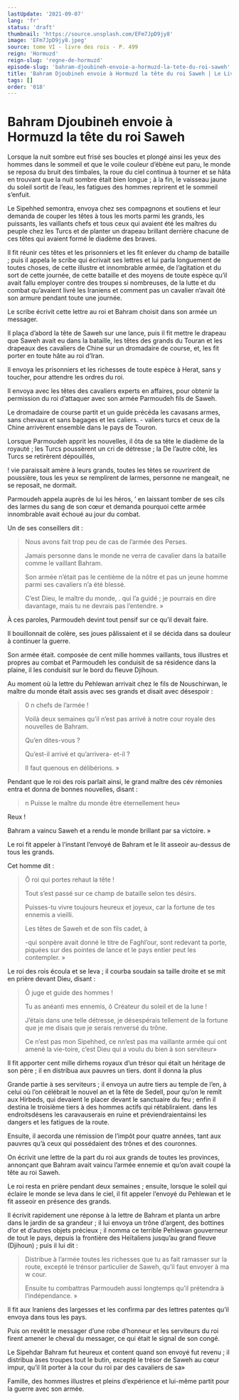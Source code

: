 ```yaml
---
lastUpdate: '2021-09-07'
lang: 'fr'
status: 'draft'
thumbnail: 'https://source.unsplash.com/EFm7JpD9jy8'
image: 'EFm7JpD9jy8.jpeg'
source: tome VI - livre des rois - P. 499
reign: 'Hormuzd'
reign-slug: 'regne-de-hormuzd'
episode-slug: 'bahram-djoubineh-envoie-a-hormuzd-la-tete-du-roi-saweh'
title: 'Bahram Djoubineh envoie à Hormuzd la tête du roi Saweh | Le Livre des Rois | Shâhnâmeh'
tags: []
order: '018'
---
```


<!-- LTeX: language=fr -->

# Bahram Djoubineh envoie à Hormuzd la tête du roi Saweh

Lorsque la nuit sombre eut frisé ses boucles et plongé ainsi les yeux des hommes dans le sommeil et que le voile couleur d’ébène eut paru, le monde se reposa du bruit des timbales, la roue du ciel continua à tourner et se hâta en trouvant que la nuit sombre était bien longue ; à la fin, le vaisseau jaune du soleil sortit de l’eau, les fatigues des hommes reprirent et le sommeil s’enfuit.

Le Sipehhed semontra, envoya chez ses compagnons et soutiens et leur demanda de couper les têtes à tous les morts parmi les grands, les puissants, les vaillants chefs et tous ceux qui avaient été les maîtres du peuple chez les Turcs et de planter un drapeau brillant derrière chacune de ces têtes qui avaient formé le diadème des braves.

Il fit réunir ces têtes et les prisonniers et les fit enlever du champ de bataille ; puis il appela le scribe qui écrivait ses lettres et lui parla longuement de toutes choses, de cette illustre et innombrable armée, de l’agitation et du sort de cette journée, de cette bataille et des moyens de toute espèce qu’il avait fallu employer contre des troupes si nombreuses, de la lutte et du combat qu’avaient livré les Iraniens et comment pas un cavalier n’avait ôté son armure pendant toute une journée.

Le scribe écrivit cette lettre au roi et Bahram choisit dans son armée un messager.

Il plaça d’abord la tête de Saweh sur une lance, puis il fit mettre le drapeau que Saweh avait eu dans la bataille, les têtes des grands du Touran et les drapeaux des cavaliers de Chine sur un dromadaire de course, et, les fit porter en toute hâte au roi d’Iran.

Il envoya les prisonniers et les richesses de toute espèce à Herat, sans y toucher, pour attendre les ordres du roi.

Il envoya avec les têtes des cavaliers experts en affaires, pour obtenir la permission du roi d’attaquer avec son armée Parmoudeh fils de Saweh.

Le dromadaire de course partit et un guide précéda les cavasans armes, sans chevaux et sans bagages et les caliers. -
valiers turcs et ceux de la Chine arrivèrent ensemble dans le pays de Touron.

Lorsque Parmoudeh apprit les nouvelles, il ôta de sa tête le diadème de la royauté ; les Turcs poussèrent un cri de détresse ; la De l’autre côté, les Turcs se retirèrent dépouillés,

!
vie paraissait amère à leurs grands, toutes les tètes se rouvrirent de poussière, tous les yeux se remplirent de larmes, personne ne mangeait, ne se reposait, ne dormait.

Parmoudeh appela auprès de lui les héros,
’ en laissant tomber de ses cils des larmes du sang de son cœur et demanda pourquoi cette armée innombrable avait échoué au jour du combat.

Un de ses conseillers dit :

> Nous avons fait trop peu de cas de l’armée des Perses.
>
> Jamais personne dans le monde ne verra de cavalier dans la bataille comme le vaillant Bahram.
>
> Son armée n’était pas le centième de la nôtre et pas un jeune homme parmi ses cavaliers n’a été blessé.
>
> C’est Dieu, le maître du monde,
. qui l’a guidé ; je pourrais en dire davantage, mais tu ne devrais pas l’entendre. »

À ces paroles, Parmoudeh devint tout pensif sur ce qu’il devait faire.

Il bouillonnait de colère, ses joues pâlissaient et il se décida dans sa douleur à continuer la guerre.

Son armée était. composée de cent mille hommes vaillants, tous illustres et propres au combat et Parmoudeh les conduisit de sa résidence dans la plaine, il les conduisit sur le bord du fleuve Djihoun.

Au moment où la lettre du Pehlewan arrivait chez le fils de Nouschirwan, le maître du monde était assis avec ses grands et disait avec désespoir :

> 0
n chefs de l’armée !
>
> Voilà deux semaines qu’il n’est pas arrivé à notre cour royale des nouvelles de Bahram.
>
> Qu’en dites-vous ?
>
> Qu’est-il arrivé et qu’arrivera-
et-il ?
>
> Il faut quenous en délibérions. »

Pendant que le roi des rois parlait ainsi, le grand maître des cév rémonies entra et donna de bonnes nouvelles, disant :

> n Puisse le maître du monde être éternellement heu»

Reux !

Bahram a vaincu Saweh et a rendu le monde brillant par sa victoire. »

Le roi fit appeler à l’instant l’envoyé de Bahram et le lit asseoir au-dessus de tous les grands.

Cet homme dit :

> Ô roi qui portes rehaut la tête !
>
> Tout s’est passé sur ce champ de bataille selon tes désirs.
>
> Puisses-tu vivre toujours heureux et joyeux, car la fortune de tes ennemis a vieilli.
>
> Les têtes de Saweh et de son fils cadet, à
>
> -qui sonpère avait donné le titre de Faghl’our, sont redevant ta porte, piquées sur des pointes de lance et le pays entier peut les contempler. »

Le roi des rois écoula et se leva ; il courba soudain sa taille droite et se mit en prière devant Dieu, disant :

> Ô juge et guide des hommes !
>
> Tu as anéanti mes ennemis, ô Créateur du soleil et de la lune !
>
> J’étais dans une telle détresse, je désespérais tellement de la fortune que je me disais que je serais renversé du trône.
>
> Ce n’est pas mon Sipehhed, ce nn’est pas ma vaillante armée qui ont amené la vie-toire, c’est Dieu qui a voulu du bien à son serviteur»

Il fit apporter cent mille dirhems royaux d’un trésor qui était un héritage de son père ; il en distribua aux pauvres un tiers. dont il donna la plus

Grande partie à ses serviteurs ; il envoya un autre tiers au temple de l’en, à celui où l’on célébrait le nouvel an et la fête de Sedell, pour qu’on le remît aux Hirbeds, qui devaient le placer devant le sanctuaire du feu ; enfin il destina le troisième tiers à des hommes actifs qui rétabliraient. dans les endroitsdésens les caravauserais en ruine et préviendraientainsi les dangers et les fatigues de la route.

Ensuite, il aecorda une rémission de l’impôt pour quatre années, tant aux pauvres qu’à ceux qui possédaient des trônes et des couronnes.

On écrivit une lettre de la part du roi aux grands de toutes les provinces, annonçant que Bahram avait vaincu l’armée ennemie et qu’on avait coupé la tête au roi Saweh.

Le roi resta en prière pendant deux semaines ; ensuite, lorsque le soleil qui éclaire le monde se leva dans le ciel, il fit appeler l’envoyé du Pehlewan et le fit asseoir en présence des grands.

Il écrivit rapidement une réponse à la lettre de Bahram et planta un arbre dans le jardin de sa grandeur ; il lui envoya un trône d’argent, des bottines d’or et d’autres objets précieux ; il nomma ce terrible Pehlewan gouverneur de tout le pays, depuis la frontière des Heïtaliens jusqu’au grand fleuve (Djihoun) ; puis il lui dit :

> Distribue à l’armée toutes les richesses que tu as fait ramasser sur la route, excepté le trénsor particulier de Saweh, qu’il faut envoyer à ma w cour.
>
> Ensuite tu combattras Parmoudeh aussi longtemps qu’il prétendra à l’indépendance. »

Il fit aux Iraniens des largesses et les confirma par des lettres patentes qu’il envoya dans tous les pays.

Puis on revêtit le messager d’une robe d’honneur et les serviteurs du roi firent amener le cheval du messager, ce qui était le signal de son congé.

Le Sipehdar Bahram fut heureux et content quand son envoyé fut revenu ; il distribua àses troupes tout le butin, excepté le trésor de Saweh au cœur impur, qu’il lit porter à la cour du roi par des cavaliers de sa»

Famille, des hommes illustres et pleins d’expérience et lui-même partit pour la guerre avec son armée.
